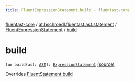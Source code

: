 ```yaml
---
title: FluentExpressionStatement.build - fluentast-core
---
```


[fluentast-core](../../index.html) / [at.hschroedl.fluentast.ast.statement](../index.html) / [FluentExpressionStatement](index.html) / [build](.)

# build

`fun build(ast: `[`AST`](https://help.eclipse.org/neon/topic/org.eclipse.jdt.doc.isv/reference/api/org/eclipse/jdt/core/dom/AST.html)`): `[`ExpressionStatement`](https://help.eclipse.org/neon/topic/org.eclipse.jdt.doc.isv/reference/api/org/eclipse/jdt/core/dom/ExpressionStatement.html) [(source)](https://github.com/hschroedl/FluentAST/tree/master/core/src/main/kotlin//at.hschroedl.fluentast/ast/statement/ExpressionStatement.kt#L10)

Overrides [FluentStatement.build](../-fluent-statement/build.html)

